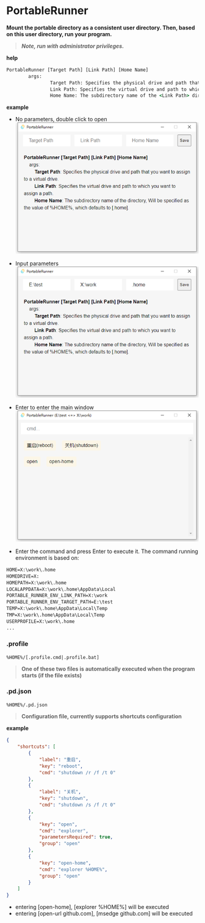 # PortableRunner

**Mount the portable directory as a consistent user directory. Then, based on this user directory, run your program.**   
>***Note, run with administrator privileges.***  

**help**
```cmd
PortableRunner [Target Path] [Link Path] [Home Name]
        args:
                Target Path: Specifies the physical drive and path that you want to assign to a virtual drive.
                Link Path: Specifies the virtual drive and path to which you want to assign a path.
                Home Name: The subdirectory name of the <Link Path> directory, Will be specified as the value of %HOME%, which defaults to [.home].
```

**example**

* No parameters, double click to open  
![1](./images/1.png)  

* Input parameters  
![2](./images/2.png)  

* Enter to enter the main window  
![3](./images/3.png)  

* Enter the command and press Enter to execute it. The command running environment is based on:
```cmd
HOME=X:\work\.home
HOMEDRIVE=X:
HOMEPATH=X:\work\.home
LOCALAPPDATA=X:\work\.home\AppData\Local
PORTABLE_RUNNER_ENV_LINK_PATH=X:\work
PORTABLE_RUNNER_ENV_TARGET_PATH=E:\test
TEMP=X:\work\.home\AppData\Local\Temp
TMP=X:\work\.home\AppData\Local\Temp
USERPROFILE=X:\work\.home
...
```

### .profile  
`%HOME%/[.profile.cmd|.profile.bat]`  
> **One of these two files is automatically executed when the program starts (if the file exists)**  

### .pd.json  
`%HOME%/.pd.json`  
> **Configuration file, currently supports shortcuts configuration**  

**example**
```json
{
    "shortcuts": [
        {
            "label": "重启",
            "key": "reboot",
            "cmd": "shutdown /r /f /t 0"
        },
        {
            "label": "关机",
            "key": "shutdown",
            "cmd": "shutdown /s /f /t 0"
        },
        {
            "key": "open",
            "cmd": "explorer",
            "parametersRequired": true,
            "group": "open"
        },
        {
            "key": "open-home",
            "cmd": "explorer %HOME%",
            "group": "open"
        }
    ]
}
```
* entering [open-home], [explorer %HOME%] will be executed
* entering [open-url github.com], [msedge github.com] will be executed

